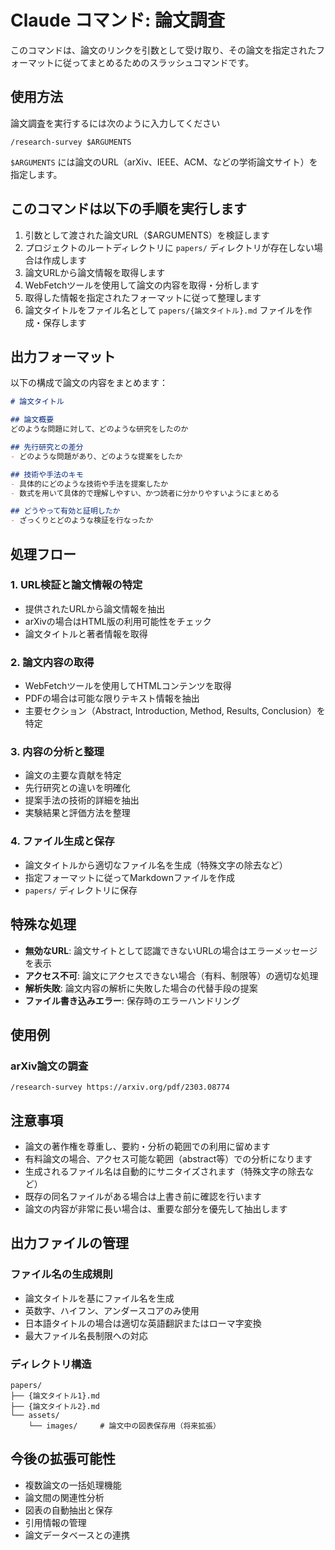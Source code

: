 # Claude コマンド: 論文調査

このコマンドは、論文のリンクを引数として受け取り、その論文を指定されたフォーマットに従ってまとめるためのスラッシュコマンドです。

## 使用方法

論文調査を実行するには次のように入力してください

```
/research-survey $ARGUMENTS
```

`$ARGUMENTS` には論文のURL（arXiv、IEEE、ACM、などの学術論文サイト）を指定します。

## このコマンドは以下の手順を実行します

1. 引数として渡された論文URL（$ARGUMENTS）を検証します
2. プロジェクトのルートディレクトリに `papers/` ディレクトリが存在しない場合は作成します
3. 論文URLから論文情報を取得します
4. WebFetchツールを使用して論文の内容を取得・分析します
5. 取得した情報を指定されたフォーマットに従って整理します
6. 論文タイトルをファイル名として `papers/{論文タイトル}.md` ファイルを作成・保存します

## 出力フォーマット

以下の構成で論文の内容をまとめます：

```markdown
# 論文タイトル

## 論文概要
どのような問題に対して、どのような研究をしたのか

## 先行研究との差分
- どのような問題があり、どのような提案をしたか

## 技術や手法のキモ
- 具体的にどのような技術や手法を提案したか
- 数式を用いて具体的で理解しやすい、かつ読者に分かりやすいようにまとめる

## どうやって有効と証明したか
- ざっくりとどのような検証を行なったか
```

## 処理フロー

### 1. URL検証と論文情報の特定
- 提供されたURLから論文情報を抽出
- arXivの場合はHTML版の利用可能性をチェック
- 論文タイトルと著者情報を取得

### 2. 論文内容の取得
- WebFetchツールを使用してHTMLコンテンツを取得
- PDFの場合は可能な限りテキスト情報を抽出
- 主要セクション（Abstract, Introduction, Method, Results, Conclusion）を特定

### 3. 内容の分析と整理
- 論文の主要な貢献を特定
- 先行研究との違いを明確化
- 提案手法の技術的詳細を抽出
- 実験結果と評価方法を整理

### 4. ファイル生成と保存
- 論文タイトルから適切なファイル名を生成（特殊文字の除去など）
- 指定フォーマットに従ってMarkdownファイルを作成
- `papers/` ディレクトリに保存

## 特殊な処理


- **無効なURL**: 論文サイトとして認識できないURLの場合はエラーメッセージを表示
- **アクセス不可**: 論文にアクセスできない場合（有料、制限等）の適切な処理
- **解析失敗**: 論文内容の解析に失敗した場合の代替手段の提案
- **ファイル書き込みエラー**: 保存時のエラーハンドリング

## 使用例

### arXiv論文の調査
```
/research-survey https://arxiv.org/pdf/2303.08774
```

## 注意事項

- 論文の著作権を尊重し、要約・分析の範囲での利用に留めます
- 有料論文の場合、アクセス可能な範囲（abstract等）での分析になります
- 生成されるファイル名は自動的にサニタイズされます（特殊文字の除去など）
- 既存の同名ファイルがある場合は上書き前に確認を行います
- 論文の内容が非常に長い場合は、重要な部分を優先して抽出します

## 出力ファイルの管理

### ファイル名の生成規則
- 論文タイトルを基にファイル名を生成
- 英数字、ハイフン、アンダースコアのみ使用
- 日本語タイトルの場合は適切な英語翻訳またはローマ字変換
- 最大ファイル名長制限への対応

### ディレクトリ構造
```
papers/
├── {論文タイトル1}.md
├── {論文タイトル2}.md
└── assets/
    └── images/     # 論文中の図表保存用（将来拡張）
```

## 今後の拡張可能性

- 複数論文の一括処理機能
- 論文間の関連性分析
- 図表の自動抽出と保存
- 引用情報の管理
- 論文データベースとの連携